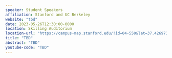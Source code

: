```yaml
---
speaker: Student Speakers
affiliation: Stanford and UC Berkeley
website: "tbd"
date: 2023-05-26T12:30:00-0000
location: Skilling Auditorium
location-url: "https://campus-map.stanford.edu/?id=04-550&lat=37.42697371527761&lng=-122.17280664808126&zoom=18&srch=undefined"
title: "TBD"
abstract: "TBD"
youtube-code: "TBD"
---
```

